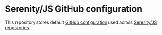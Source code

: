 # Serenity/JS GitHub configuration

This repository stores default [GitHub configuration](https://docs.github.com/en/communities/setting-up-your-project-for-healthy-contributions/creating-a-default-community-health-file)
used across [Serenity/JS repositories](https://github.com/serenity-js).  
